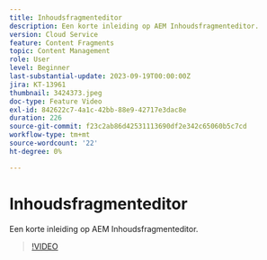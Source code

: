 ```yaml
---
title: Inhoudsfragmenteditor
description: Een korte inleiding op AEM Inhoudsfragmenteditor.
version: Cloud Service
feature: Content Fragments
topic: Content Management
role: User
level: Beginner
last-substantial-update: 2023-09-19T00:00:00Z
jira: KT-13961
thumbnail: 3424373.jpeg
doc-type: Feature Video
exl-id: 842622c7-4a1c-42bb-88e9-42717e3dac8e
duration: 226
source-git-commit: f23c2ab86d42531113690df2e342c65060b5c7cd
workflow-type: tm+mt
source-wordcount: '22'
ht-degree: 0%

---
```


# Inhoudsfragmenteditor

Een korte inleiding op AEM Inhoudsfragmenteditor.

>[!VIDEO](https://video.tv.adobe.com/v/3424373/?learn=on)
